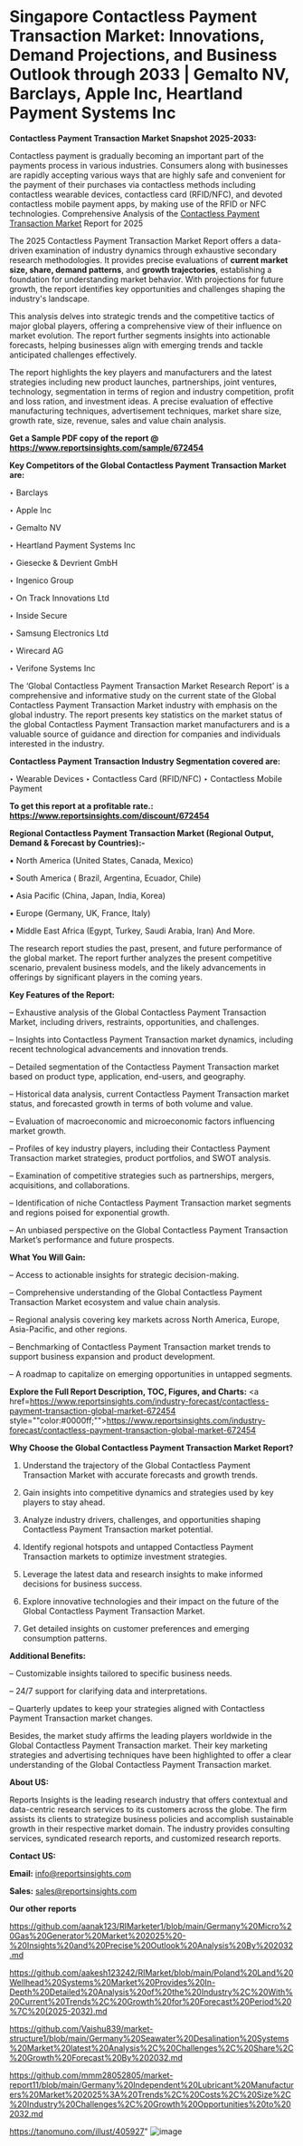 # Singapore Contactless Payment Transaction Market: Innovations, Demand Projections, and Business Outlook through 2033 | Gemalto NV, Barclays, Apple Inc, Heartland Payment Systems Inc

<strong>Contactless Payment Transaction Market Snapshot 2025-2033:</strong>

Contactless payment is gradually becoming an important part of the payments process in various industries. Consumers along with businesses are rapidly accepting various ways that are highly safe and convenient for the payment of their purchases via contactless methods including contactless wearable devices, contactless card (RFID/NFC), and devoted contactless mobile payment apps, by making use of the RFID or NFC technologies. Comprehensive Analysis of the <a href=https://www.reportsinsights.com/sample/672454>Contactless Payment Transaction Market</a> Report for 2025

The 2025 Contactless Payment Transaction Market Report offers a data-driven examination of industry dynamics through exhaustive secondary research methodologies. It provides precise evaluations of <strong>current market size, share, demand patterns</strong>, and <strong>growth trajectories</strong>, establishing a foundation for understanding market behavior. With projections for future growth, the report identifies key opportunities and challenges shaping the industry's landscape.

This analysis delves into strategic trends and the competitive tactics of major global players, offering a comprehensive view of their influence on market evolution. The report further segments insights into actionable forecasts, helping businesses align with emerging trends and tackle anticipated challenges effectively.

The report highlights the key players and manufacturers and the latest strategies including new product launches, partnerships, joint ventures, technology, segmentation in terms of region and industry competition, profit and loss ration, and investment ideas. A precise evaluation of effective manufacturing techniques, advertisement techniques, market share size, growth rate, size, revenue, sales and value chain analysis.

<strong>Get a Sample PDF copy of the report @ <a href=https://www.reportsinsights.com/sample/672454 style=color:#0000ff;>https://www.reportsinsights.com/sample/672454</a></strong>

<strong>Key Competitors of the Global Contactless Payment Transaction Market are:</strong>

‣ Barclays

‣ Apple Inc

‣ Gemalto NV

‣ Heartland Payment Systems Inc

‣ Giesecke & Devrient GmbH

‣ Ingenico Group

‣ On Track Innovations Ltd

‣ Inside Secure

‣ Samsung Electronics Ltd

‣ Wirecard AG

‣ Verifone Systems Inc

The ‘Global Contactless Payment Transaction Market Research Report’ is a comprehensive and informative study on the current state of the Global Contactless Payment Transaction Market industry with emphasis on the global industry. The report presents key statistics on the market status of the global Contactless Payment Transaction market manufacturers and is a valuable source of guidance and direction for companies and individuals interested in the industry.

<strong>Contactless Payment Transaction Industry Segmentation covered are:</strong>

‣ Wearable Devices
‣ Contactless Card (RFID/NFC)
‣ Contactless Mobile Payment

<strong>To get this report at a profitable rate.: <a href=https://www.reportsinsights.com/discount/672454 style=color:#0000ff;>https://www.reportsinsights.com/discount/672454</a></strong>

<strong>Regional Contactless Payment Transaction Market (Regional Output, Demand &amp; Forecast by Countries):-</strong>

• North America (United States, Canada, Mexico)

• South America ( Brazil, Argentina, Ecuador, Chile)

• Asia Pacific (China, Japan, India, Korea)

• Europe (Germany, UK, France, Italy)

• Middle East Africa (Egypt, Turkey, Saudi Arabia, Iran) And More.

The research report studies the past, present, and future performance of the global market. The report further analyzes the present competitive scenario, prevalent business models, and the likely advancements in offerings by significant players in the coming years.

<strong>Key Features of the Report:</strong>

– Exhaustive analysis of the Global Contactless Payment Transaction Market, including drivers, restraints, opportunities, and challenges.

– Insights into Contactless Payment Transaction market dynamics, including recent technological advancements and innovation trends.

– Detailed segmentation of the Contactless Payment Transaction market based on product type, application, end-users, and geography.

– Historical data analysis, current Contactless Payment Transaction market status, and forecasted growth in terms of both volume and value.

– Evaluation of macroeconomic and microeconomic factors influencing market growth.

– Profiles of key industry players, including their Contactless Payment Transaction market strategies, product portfolios, and SWOT analysis.

– Examination of competitive strategies such as partnerships, mergers, acquisitions, and collaborations.

– Identification of niche Contactless Payment Transaction market segments and regions poised for exponential growth.

– An unbiased perspective on the Global Contactless Payment Transaction Market’s performance and future prospects.

<strong>What You Will Gain:</strong>

– Access to actionable insights for strategic decision-making.

– Comprehensive understanding of the Global Contactless Payment Transaction Market ecosystem and value chain analysis.

– Regional analysis covering key markets across North America, Europe, Asia-Pacific, and other regions.

– Benchmarking of Contactless Payment Transaction market trends to support business expansion and product development.

– A roadmap to capitalize on emerging opportunities in untapped segments.

<strong>Explore the Full Report Description, TOC, Figures, and Charts:</strong>
<a href=https://www.reportsinsights.com/industry-forecast/contactless-payment-transaction-global-market-672454 style=""color:#0000ff;"">https://www.reportsinsights.com/industry-forecast/contactless-payment-transaction-global-market-672454</a>

<strong>Why Choose the Global Contactless Payment Transaction Market Report?</strong>

1. Understand the trajectory of the Global Contactless Payment Transaction Market with accurate forecasts and growth trends.

2. Gain insights into competitive dynamics and strategies used by key players to stay ahead.

3. Analyze industry drivers, challenges, and opportunities shaping Contactless Payment Transaction market potential.

4. Identify regional hotspots and untapped Contactless Payment Transaction markets to optimize investment strategies.

5. Leverage the latest data and research insights to make informed decisions for business success.

6. Explore innovative technologies and their impact on the future of the Global Contactless Payment Transaction Market.

7. Get detailed insights on customer preferences and emerging consumption patterns.

<strong>Additional Benefits:</strong>

– Customizable insights tailored to specific business needs.

– 24/7 support for clarifying data and interpretations.

– Quarterly updates to keep your strategies aligned with Contactless Payment Transaction market changes.

Besides, the market study affirms the leading players worldwide in the Global Contactless Payment Transaction market. Their key marketing strategies and advertising techniques have been highlighted to offer a clear understanding of the Global Contactless Payment Transaction market.

<strong><strong>About US</strong>:</strong>

Reports Insights is the leading research industry that offers contextual and data-centric research services to its customers across the globe. The firm assists its clients to strategize business policies and accomplish sustainable growth in their respective market domain. The industry provides consulting services, syndicated research reports, and customized research reports.

<strong>Contact US:</strong>

<p class=><b>Email:</b> <a href=mailto:info@reportsinsights.com>info@reportsinsights.com</a></p>
<p class=><b>Sales:</b> <a href=mailto:sales@reportsinsights.com>sales@reportsinsights.com</a></p>

<strong>Our other reports</strong>

<a href=https://github.com/aanak123/RIMarketer1/blob/main/Germany%20Micro%20Gas%20Generator%20Market%202025%20-%20Insights%20and%20Precise%20Outlook%20Analysis%20By%202032.md>https://github.com/aanak123/RIMarketer1/blob/main/Germany%20Micro%20Gas%20Generator%20Market%202025%20-%20Insights%20and%20Precise%20Outlook%20Analysis%20By%202032.md</a>

<a href=https://github.com/aakesh123242/RIMarket/blob/main/Poland%20Land%20Wellhead%20Systems%20Market%20Provides%20In-Depth%20Detailed%20Analysis%20of%20the%20Industry%2C%20With%20Current%20Trends%2C%20Growth%20for%20Forecast%20Period%20%7C%20(2025-2032).md>https://github.com/aakesh123242/RIMarket/blob/main/Poland%20Land%20Wellhead%20Systems%20Market%20Provides%20In-Depth%20Detailed%20Analysis%20of%20the%20Industry%2C%20With%20Current%20Trends%2C%20Growth%20for%20Forecast%20Period%20%7C%20(2025-2032).md</a>

<a href=https://github.com/Vaishu839/market-structure1/blob/main/Germany%20Seawater%20Desalination%20Systems%20Market%20latest%20Analysis%2C%20Challenges%2C%20Share%2C%20Growth%20Forecast%20By%202032.md>https://github.com/Vaishu839/market-structure1/blob/main/Germany%20Seawater%20Desalination%20Systems%20Market%20latest%20Analysis%2C%20Challenges%2C%20Share%2C%20Growth%20Forecast%20By%202032.md</a>

<a href=https://github.com/mmm28052805/market-report11/blob/main/Germany%20Independent%20Lubricant%20Manufacturers%20Market%202025%3A%20Trends%2C%20Costs%2C%20Size%2C%20Industry%20Challenges%2C%20Growth%20Opportunities%20to%202032.md>https://github.com/mmm28052805/market-report11/blob/main/Germany%20Independent%20Lubricant%20Manufacturers%20Market%202025%3A%20Trends%2C%20Costs%2C%20Size%2C%20Industry%20Challenges%2C%20Growth%20Opportunities%20to%202032.md</a>

<a href=https://tanomuno.com/illust/405927>https://tanomuno.com/illust/405927</a>"
![image](https://github.com/user-attachments/assets/41cd11d2-3a56-404e-b05f-748cba46e4c1)
